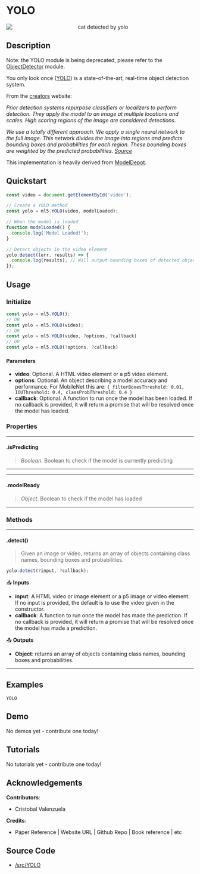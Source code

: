 # YOLO


<center>
    <img style="display:block; max-height:20rem" alt="cat detected by yolo" src="_media/reference__header-yolo.png">
</center>


## Description

Note: the YOLO module is being deprecated, please refer to the [ObjectDetector](object-detector.md) module.

You only look once ([YOLO](https://pjreddie.com/darknet/yolo/)) is a state-of-the-art, real-time object detection system.

From the [creators](https://pjreddie.com/darknet/yolo/) website:

*Prior detection systems repurpose classifiers or localizers to perform detection. They apply the model to an image at multiple locations and scales. High scoring regions of the image are considered detections.*

*We use a totally different approach. We apply a single neural network to the full image. This network divides the image into regions and predicts bounding boxes and probabilities for each region. These bounding boxes are weighted by the predicted probabilities. [Source](https://pjreddie.com/darknet/yolo/)*

This implementation is heavily derived from [ModelDepot](https://github.com/ModelDepot/tfjs-yolo-tiny).

## Quickstart

```js
const video = document.getElementById('video');

// Create a YOLO method
const yolo = ml5.YOLO(video, modelLoaded);

// When the model is loaded
function modelLoaded() {
  console.log('Model Loaded!');
}

// Detect objects in the video element
yolo.detect((err, results) => {
  console.log(results); // Will output bounding boxes of detected objects
});
```


## Usage

### Initialize

```js
const yolo = ml5.YOLO();
// OR
const yolo = ml5.YOLO(video);
// OR
const yolo = ml5.YOLO(video, ?options, ?callback)
// OR
const yolo = ml5.YOLO(?options, ?callback)
```

#### Parameters
* **video**: Optional. A HTML video element or a p5 video element.
* **options**: Optional. An object describing a model accuracy and performance. For MobileNet this are: `{ filterBoxesThreshold: 0.01, IOUThreshold: 0.4, classProbThreshold: 0.4 }`
* **callback**: Optional. A function to run once the model has been loaded. If no callback is provided, it will return a promise that will be resolved once the model has loaded.


### Properties


***
#### .isPredicting
> *Boolean*. Boolean to check if the model is currently predicting
***


***
#### .modelReady
> *Object*. Boolean to check if the model has loaded
***


### Methods


***
#### .detect()
> Given an image or video, returns an array of objects containing class names, bounding boxes and probabilities.

```js
yolo.detect(?input, ?callback);
```

📥 **Inputs**

* **input**: A HTML video or image element or a p5 image or video element. If no input is provided, the default is to use the video given in the constructor.
* **callback**: A function to run once the model has made the prediction. If no callback is provided, it will return a promise that will be resolved once the model has made a prediction.

📤 **Outputs**

* **Object**: returns an array of objects containing class names, bounding boxes and probabilities.

***


## Examples
```ml5-examples
YOLO
```

## Demo

No demos yet - contribute one today!

## Tutorials

No tutorials yet - contribute one today!

## Acknowledgements

**Contributors**:
  * Cristobal Valenzuela

**Credits**:
  * Paper Reference | Website URL | Github Repo | Book reference | etc

## Source Code

* [/src/YOLO](https://github.com/ml5js/ml5-library/tree/main/src/YOLO)
